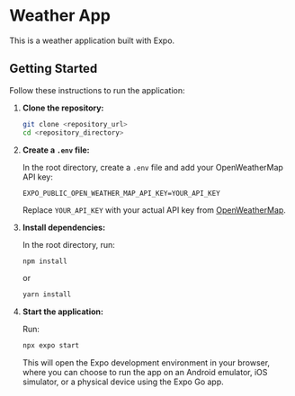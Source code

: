 # Weather App

This is a weather application built with Expo.

## Getting Started

Follow these instructions to run the application:

1.  **Clone the repository:**

    ```bash
    git clone <repository_url>
    cd <repository_directory>
    ```

2.  **Create a `.env` file:**

    In the root directory, create a `.env` file and add your OpenWeatherMap API key:

    ```
    EXPO_PUBLIC_OPEN_WEATHER_MAP_API_KEY=YOUR_API_KEY
    ```

    Replace `YOUR_API_KEY` with your actual API key from [OpenWeatherMap](https://openweathermap.org/).

3.  **Install dependencies:**

    In the root directory, run:

    ```bash
    npm install
    ```

    or

    ```bash
    yarn install
    ```

4.  **Start the application:**

    Run:

    ```bash
    npx expo start
    ```

    This will open the Expo development environment in your browser, where you can choose to run the app on an Android emulator, iOS simulator, or a physical device using the Expo Go app.
